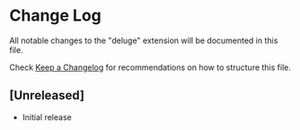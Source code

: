 # Change Log

All notable changes to the "deluge" extension will be documented in this file.

Check [Keep a Changelog](http://keepachangelog.com/) for recommendations on how to structure this file.

## [Unreleased]

- Initial release